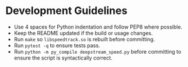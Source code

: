 # Development Guidelines

- Use 4 spaces for Python indentation and follow PEP8 where possible.
- Keep the README updated if the build or usage changes.
- Run `make` so `libspeedtrack.so` is rebuilt before committing.
- Run `pytest -q` to ensure tests pass.
- Run `python -m py_compile deepstream_speed.py` before committing to ensure the script is syntactically correct.

